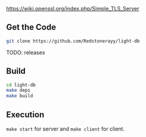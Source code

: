https://wiki.openssl.org/index.php/Simple_TLS_Server

## Get the Code

```sh
git clone https://github.com/Redstonerayy/light-db
```

TODO: releases

## Build

```sh
cd light-db
make deps
make build
```

## Execution

`make start` for server and `make client` for client.
